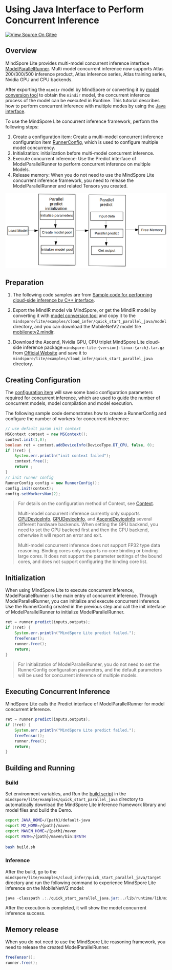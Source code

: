 # Using Java Interface to Perform Concurrent Inference

[![View Source On Gitee](https://mindspore-website.obs.cn-north-4.myhuaweicloud.com/website-images/r2.6.0/resource/_static/logo_source_en.svg)](https://gitee.com/mindspore/docs/blob/r2.6.0/docs/lite/docs/source_en/mindir/runtime_parallel_java.md)

## Overview

MindSpore Lite provides multi-model concurrent inference interface [ModelParallelRunner](https://www.mindspore.cn/lite/api/en/r2.6.0/api_java/model_parallel_runner.html#modelparallelrunner). Multi model concurrent inference now supports Atlas 200/300/500 inference product, Atlas inference series, Atlas training series, Nvidia GPU and CPU backends.

After exporting the `mindir` model by MindSpore or converting it by [model conversion tool](https://www.mindspore.cn/lite/docs/en/r2.6.0/mindir/converter_tool.html) to obtain the `mindir` model, the concurrent inference process of the model can be executed in Runtime. This tutorial describes how to perform concurrent inference with multiple modes by using the [Java interface](https://www.mindspore.cn/lite/api/en/r2.6.0/api_java/class_list.html).

To use the MindSpore Lite concurrent inference framework, perform the following steps:

1. Create a configuration item: Create a multi-model concurrent inference configuration item [RunnerConfig](https://www.mindspore.cn/lite/api/en/r2.6.0/api_java/runner_config.html#runnerconfig), which is used to configure multiple model concurrency.
2. Initialization: initialization before multi-model concurrent inference.
3. Execute concurrent inference: Use the Predict interface of ModelParallelRunner to perform concurrent inference on multiple Models.
4. Release memory: When you do not need to use the MindSpore Lite concurrent inference framework, you need to release the ModelParallelRunner and related Tensors you created.

![](./images/server_inference.png)

## Preparation

1. The following code samples are from [Sample code for performing cloud-side inference by C++ interface](https://gitee.com/mindspore/mindspore/tree/v2.6.0/mindspore/lite/examples/cloud_infer/quick_start_parallel_java).

2. Export the MindIR model via MindSpore, or get the MindIR model by converting it with [model conversion tool](https://www.mindspore.cn/lite/docs/en/r2.6.0/mindir/converter_tool.html) and copy it to the `mindspore/lite/examples/cloud_infer/quick_start_parallel_java/model` directory, and you can download the MobileNetV2 model file [mobilenetv2.mindir](https://download.mindspore.cn/model_zoo/official/lite/quick_start/mobilenetv2.mindir).

3. Download the Ascend, Nvidia GPU, CPU triplet MindSpore Lite cloud-side inference package `mindspore-lite-{version}-linux-{arch}.tar.gz` from [Official Website](https://www.mindspore.cn/lite/docs/en/r2.6.0/use/downloads.html) and save it to `mindspore/lite/examples/cloud_infer/quick_start_parallel_java` directory.

## Creating Configuration

The [configuration item](https://www.mindspore.cn/lite/api/en/r2.6.0/api_java/runner_config.html) will save some basic configuration parameters required for concurrent inference, which are used to guide the number of concurrent models, model compilation and model execution.

The following sample code demonstrates how to create a RunnerConfig and configure the number of workers for concurrent inference:

```java
// use default param init context
MSContext context = new MSContext();
context.init(1,0);
boolean ret = context.addDeviceInfo(DeviceType.DT_CPU, false, 0);
if (!ret) {
    System.err.println("init context failed");
    context.free();
    return ;
}
// init runner config
RunnerConfig config = new RunnerConfig();
config.init(context);
config.setWorkersNum(2);
```

> For details on the configuration method of Context, see [Context](https://www.mindspore.cn/lite/docs/en/r2.6.0/infer/runtime_java.html#creating-a-configuration-context).
>
> Multi-model concurrent inference currently only supports [CPUDeviceInfo](https://www.mindspore.cn/lite/api/en/r2.6.0/api_java/mscontext.html#devicetype), [GPUDeviceInfo](https://www.mindspore.cn/lite/api/en/r2.6.0/api_java/mscontext.html#devicetype), and [AscendDeviceInfo](https://www.mindspore.cn/lite/api/en/r2.6.0/api_java/mscontext.html#devicetype) several different hardware backends. When setting the GPU backend, you need to set the GPU backend first and then the CPU backend, otherwise it will report an error and exit.
>
> Multi-model concurrent inference does not support FP32 type data reasoning. Binding cores only supports no core binding or binding large cores. It does not support the parameter settings of the bound cores, and does not support configuring the binding core list.

## Initialization

When using MindSpore Lite to execute concurrent inference, ModelParallelRunner is the main entry of concurrent inference. Through ModelParallelRunner, you can initialize and execute concurrent inference. Use the RunnerConfig created in the previous step and call the init interface of ModelParallelRunner to initialize ModelParallelRunner.

```java
ret = runner.predict(inputs,outputs);
if (!ret) {
    System.err.println("MindSpore Lite predict failed.");
    freeTensor();
    runner.free();
    return;
}
```

> For Initialization of ModelParallelRunner, you do not need to set the RunnerConfig configuration parameters, and the default parameters will be used for concurrent inference of multiple models.

## Executing Concurrent Inference

MindSpore Lite calls the Predict interface of ModelParallelRunner for model concurrent inference.

```java
ret = runner.predict(inputs,outputs);
if (!ret) {
    System.err.println("MindSpore Lite predict failed.");
    freeTensor();
    runner.free();
    return;
}
```

## Building and Running

### Build

Set environment variables, and Run the [build script](https://gitee.com/mindspore/mindspore/blob/v2.6.0/mindspore/lite/examples/cloud_infer/quick_start_parallel_java/build.sh) in the `mindspore/lite/examples/quick_start_parallel_java` directory to automatically download the MindSpore Lite inference framework library and model files and build the Demo.

```bash
export JAVA_HOME=/{path}/default-java
export M2_HOME=/{path}/maven
export MAVEN_HOME=/{path}/maven
export PATH=/{path}/maven/bin:$PATH

bash build.sh
```

### Inference

After the build, go to the `mindspore/lite/examples/cloud_infer/quick_start_parallel_java/target` directory and run the following command to experience MindSpore Lite inference on the MobileNetV2 model:

```java
java -classpath .:./quick_start_parallel_java.jar:../lib/runtime/lib/mindspore-lite-java.jar  com.mindspore.lite.demo.Main ../model/mobilenetv2.mindir
```

After the execution is completed, it will show the model concurrent inference success.

## Memory release

When you do not need to use the MindSpore Lite reasoning framework, you need to release the created ModelParallelRunner.

```java
freeTensor();
runner.free();
```
